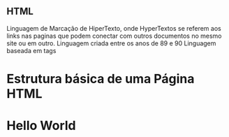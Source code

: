 ## HTML 

 Linguagem de Marcação de HiperTexto, onde HyperTextos
	 se referem aos links nas paginas que podem conectar com
	 outros documentos no mesmo site ou em outro. 
	 Linguagem criada entre os anos de 89 e 90 
	 Linguagem baseada em tags <conteudo/> 
	
# Estrutura básica de uma Página HTML

<!DOCTYPE html>
<html lang="pt_BR">
<head>
    <title>Hello World</title>
</head>
<body>
    <h1>Hello World</h1>
</body>
</html>








	
	